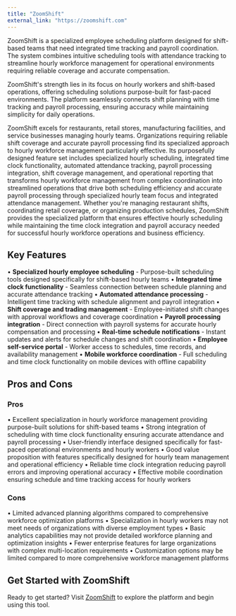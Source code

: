 ```yaml
---
title: "ZoomShift"
external_link: "https://zoomshift.com"
---
```

ZoomShift is a specialized employee scheduling platform designed for shift-based teams that need integrated time tracking and payroll coordination. The system combines intuitive scheduling tools with attendance tracking to streamline hourly workforce management for operational environments requiring reliable coverage and accurate compensation.

ZoomShift's strength lies in its focus on hourly workers and shift-based operations, offering scheduling solutions purpose-built for fast-paced environments. The platform seamlessly connects shift planning with time tracking and payroll processing, ensuring accuracy while maintaining simplicity for daily operations.

ZoomShift excels for restaurants, retail stores, manufacturing facilities, and service businesses managing hourly teams. Organizations requiring reliable shift coverage and accurate payroll processing find its specialized approach to hourly workforce management particularly effective. Its purposefully designed feature set includes specialized hourly scheduling, integrated time clock functionality, automated attendance tracking, payroll processing integration, shift coverage management, and operational reporting that transforms hourly workforce management from complex coordination into streamlined operations that drive both scheduling efficiency and accurate payroll processing through specialized hourly team focus and integrated attendance management. Whether you're managing restaurant shifts, coordinating retail coverage, or organizing production schedules, ZoomShift provides the specialized platform that ensures effective hourly scheduling while maintaining the time clock integration and payroll accuracy needed for successful hourly workforce operations and business efficiency.

## Key Features

• **Specialized hourly employee scheduling** - Purpose-built scheduling tools designed specifically for shift-based hourly teams
• **Integrated time clock functionality** - Seamless connection between schedule planning and accurate attendance tracking
• **Automated attendance processing** - Intelligent time tracking with schedule alignment and payroll integration
• **Shift coverage and trading management** - Employee-initiated shift changes with approval workflows and coverage coordination
• **Payroll processing integration** - Direct connection with payroll systems for accurate hourly compensation and processing
• **Real-time schedule notifications** - Instant updates and alerts for schedule changes and shift coordination
• **Employee self-service portal** - Worker access to schedules, time records, and availability management
• **Mobile workforce coordination** - Full scheduling and time clock functionality on mobile devices with offline capability

## Pros and Cons

### Pros
• Excellent specialization in hourly workforce management providing purpose-built solutions for shift-based teams
• Strong integration of scheduling with time clock functionality ensuring accurate attendance and payroll processing
• User-friendly interface designed specifically for fast-paced operational environments and hourly workers
• Good value proposition with features specifically designed for hourly team management and operational efficiency
• Reliable time clock integration reducing payroll errors and improving operational accuracy
• Effective mobile coordination ensuring schedule and time tracking access for hourly workers

### Cons
• Limited advanced planning algorithms compared to comprehensive workforce optimization platforms
• Specialization in hourly workers may not meet needs of organizations with diverse employment types
• Basic analytics capabilities may not provide detailed workforce planning and optimization insights
• Fewer enterprise features for large organizations with complex multi-location requirements
• Customization options may be limited compared to more comprehensive workforce management platforms

## Get Started with ZoomShift

Ready to get started? Visit [ZoomShift](https://zoomshift.com) to explore the platform and begin using this tool.